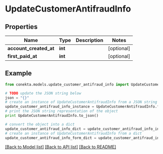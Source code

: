 # UpdateCustomerAntifraudInfo


## Properties
Name | Type | Description | Notes
------------ | ------------- | ------------- | -------------
**account_created_at** | **int** |  | [optional] 
**first_paid_at** | **int** |  | [optional] 

## Example

```python
from conekta.models.update_customer_antifraud_info import UpdateCustomerAntifraudInfo

# TODO update the JSON string below
json = "{}"
# create an instance of UpdateCustomerAntifraudInfo from a JSON string
update_customer_antifraud_info_instance = UpdateCustomerAntifraudInfo.from_json(json)
# print the JSON string representation of the object
print UpdateCustomerAntifraudInfo.to_json()

# convert the object into a dict
update_customer_antifraud_info_dict = update_customer_antifraud_info_instance.to_dict()
# create an instance of UpdateCustomerAntifraudInfo from a dict
update_customer_antifraud_info_form_dict = update_customer_antifraud_info.from_dict(update_customer_antifraud_info_dict)
```
[[Back to Model list]](../README.md#documentation-for-models) [[Back to API list]](../README.md#documentation-for-api-endpoints) [[Back to README]](../README.md)


